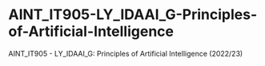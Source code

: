 # AINT_IT905-LY_IDAAI_G-Principles-of-Artificial-Intelligence
AINT_IT905 - LY_IDAAI_G: Principles of Artificial Intelligence (2022/23)
